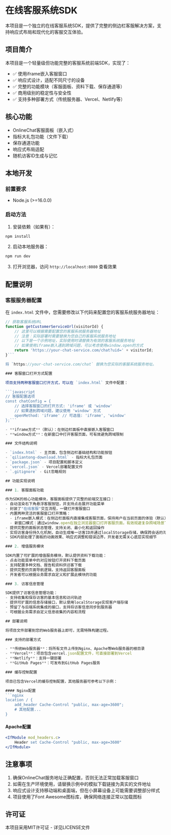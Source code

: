 # 在线客服系统SDK

本项目是一个独立的在线客服系统SDK，提供了完整的侧边栏客服解决方案，支持响应式布局和现代化的客服交互体验。

## 项目简介

本项目是一个轻量级但功能完整的客服系统前端SDK，实现了：

- ✅ 使用iframe嵌入客服窗口
- ✅ 响应式设计，适配不同尺寸的设备
- ✅ 完整的功能模块（客服面板、资料下载、保存通道等）
- ✅ 商用级别的稳定性与安全性
- ✅ 支持多种部署方式（传统服务器、Vercel、Netlify等）

## 核心功能

- OnlineChat客服面板（嵌入式）
- 指标大礼包功能（文件下载）
- 保存通道功能
- 响应式布局适配
- 随机访客ID生成与记忆

## 本地开发

### 前置要求

- Node.js (>=16.0.0)

### 启动方法

1. 安装依赖（如果有）：
```bash
npm install
```

2. 启动本地服务器：
```bash
npm run dev
```

3. 打开浏览器，访问 `http://localhost:8080` 查看效果

## 配置说明

### 客服服务器配置

在 `index.html` 文件中，您需要修改以下代码来配置您的客服系统服务器地址：

```javascript
// 获取客服系统URL
function getCustomerServiceUrl(visitorId) {
    // 这里可以根据需要配置您的客服系统服务器地址
    // 注意：实际部署时需要替换为您自己的客服系统服务地址
    // 以下是一个示例地址，实际使用时请替换为有效的客服系统服务地址
    // 如果使用iframe嵌入遇到跨域问题，可以考虑使用window.open的方式
    return 'https://your-chat-service.com/chat?uid=' + visitorId;
}```

将 `https://your-chat-service.com/chat` 替换为您实际的客服系统服务地址。

### 客服窗口打开方式配置

项目支持两种客服窗口打开方式，可以在 `index.html` 文件中配置：

```javascript
// 客服配置选项
const chatConfig = {
    // 选择客服窗口的打开方式: 'iframe' 或 'window'
    // 如果遇到跨域问题，建议使用 'window' 方式
    openMethod: 'iframe' // 可选值: 'iframe', 'window'
};```

- **iframe方式**（默认）：在侧边栏面板中直接嵌入客服窗口
- **window方式**：在新窗口中打开客服页面，可有效避免跨域限制

### 文件结构说明

- `index.html` - 主页面，包含侧边栏基础结构和功能按钮
- `qiliantong-download.html` - 指标大礼包页面
- `package.json` - 项目配置和脚本定义
- `vercel.json` - Vercel部署配置文件
- `.gitignore` - Git忽略规则

## 功能实现说明

### 1. 客服面板功能

作为SDK的核心功能模块，客服面板提供了完整的前端交互接口：
- 自动渲染右下角悬浮客服按钮，并支持点击展开功能菜单
- 封装了"在线客服"交互流程，一键打开客服窗口
- 内置两种灵活的客服窗口打开策略：
  - iframe嵌入模式：在侧边栏面板内直接集成客服页面，保持用户在当前页面的体验（默认）
  - 新窗口模式：通过window.open在独立浏览器窗口打开客服页面，有效规避复杂跨域场景下的兼容性问题
- 提供完整的面板状态管理，支持关闭、最小化和返回操作
- 实现访客身份持久化机制，自动生成唯一访客ID并通过localStorage存储，确保跨会话的沟通连续性
- SDK内部处理了面板的动画效果、响应式调整和错误边界，开发者无需关心底层实现细节

### 2. 增值服务模块

SDK内置了可扩展的增值服务模块，默认提供资料下载功能：
- 点击功能菜单中的对应按钮打开资料下载页面
- 支持配置多种文档、报告和资料供访客下载
- 提供完整的页面导航逻辑，支持返回客服面板
- 开发者可以根据业务需求自定义和扩展此模块的功能

### 3. 访客信息管理

SDK提供了访客信息管理功能：
- 支持收集和保存访客的基本信息和访问轨迹
- 提供可扩展的信息存储接口，默认使用localStorage实现客户端存储
- 预留了与后端系统集成的接口，支持将访客信息同步到服务器
- 可根据业务需求自定义信息收集的内容和流程

## 部署说明

将项目文件部署到您的Web服务器上即可，无需特殊构建过程。

### 支持的部署方式

- **传统Web服务器**：将所有文件上传到Nginx、Apache等Web服务器的根目录
- **Vercel**：项目包含vercel.json配置文件，可直接部署到Vercel
- **Netlify**：支持一键部署
- **GitHub Pages**：可发布到GitHub Pages服务

### 缓存控制配置

项目已包含Vercel的缓存控制配置，其他服务器可参考以下示例：

#### Nginx配置
```nginx
location / {
    add_header Cache-Control "public, max-age=3600";
    # 其他配置...
}
```

#### Apache配置
```apache
<IfModule mod_headers.c>
    Header set Cache-Control "public, max-age=3600"
</IfModule>
```

## 注意事项

1. 确保OnlineChat服务地址正确配置，否则无法正常加载客服窗口
2. 如需在生产环境使用，请替换示例中的模拟下载链接为真实的文件地址
3. 响应式设计支持移动端和桌面端，但在小屏幕设备上可能需要调整部分样式
4. 项目使用了Font Awesome图标库，确保网络连接正常以加载图标

## 许可证

本项目采用MIT许可证 - 详见LICENSE文件
